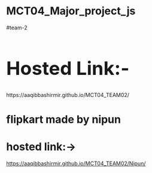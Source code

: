 # MCT04_Major_project_js
#team-2
<h1 style="font-size:50px;">Hosted Link:-</h1>
https://aaqibbashirmir.github.io/MCT04_TEAM02/

# flipkart made by nipun 
# hosted link:->
https://aaqibbashirmir.github.io/MCT04_TEAM02/Nipun/

